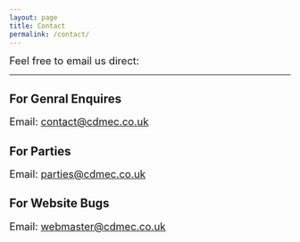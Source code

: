 ```yaml
---
layout: page
title: Contact
permalink: /contact/
---
```


<span style="font-size: 1.3em;">Feel free to email us direct:

---

## For Genral Enquires

<span style="font-size: 1.3em;">Email:
contact@cdmec.co.uk

## For Parties

<span style="font-size: 1.3em;">Email:
parties@cdmec.co.uk

## For Website Bugs

<span style="font-size: 1.3em;">Email:
webmaster@cdmec.co.uk